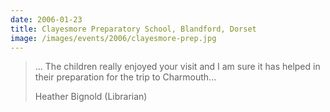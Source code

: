 ```yaml
---
date: 2006-01-23
title: Clayesmore Preparatory School, Blandford, Dorset
image: /images/events/2006/clayesmore-prep.jpg
---
```


> ... The children really enjoyed your visit and I am sure it has helped in their preparation for the trip to Charmouth...
> 
> <footer>Heather Bignold (Librarian)</footer>
